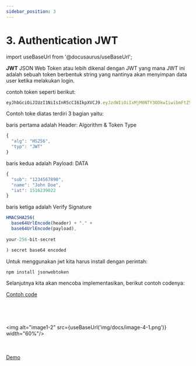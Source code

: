 ```yaml
---
sidebar_position: 3
---
```


# 3. Authentication JWT

import useBaseUrl from '@docusaurus/useBaseUrl';

**JWT** JSON Web Token atau lebih dikenal dengan JWT yang mana JWT ini adalah sebuah token berbentuk string yang nantinya akan menyimpan data user ketika melakukan login.

contoh token seperti berikut:
```js
eyJhbGciOiJIUzI1NiIsInR5cCI6IkpXVCJ9.eyJzdWIiOiIxMjM0NTY3ODkwIiwibmFtZSI6IkpvaG4gRG9lIiwiaWF0IjoxNTE2MjM5MDIyfQ.SflKxwRJSMeKKF2QT4fwpMeJf36POk6yJV_adQssw5c
```

Contoh toke diatas terdiri 3 bagian yaitu:

baris pertama adalah Header: Algorithm & Token Type

```js
{
  "alg": "HS256",
  "typ": "JWT"
}
```
baris kedua adalah Payload: DATA

```js
{
  "sub": "1234567890",
  "name": "John Doe",
  "iat": 1516239022
}
```
baris ketiga adalah Verify Signature
```js
HMACSHA256(
  base64UrlEncode(header) + "." +
  base64UrlEncode(payload),
  
your-256-bit-secret

) secret base64 encoded

```

Untuk menggunakan jwt kita harus install dengan perintah:

```npm install jsonwebtoken```

Selanjutnya kita akan mencoba implementasikan, berikut contoh codenya:

<a class="btn-example-code" href="https://github.com/demo-dumbways/ebook-code-results-stage-2-backend/blob/1-expressjs-fundamental/index.js">
Contoh code
</a>

<br />
<br />

```js title=controllers/auth.js

```

```js title=middlewares/auth.js

```

```js title=routes/index.js.js

```

<img alt="image1-2" src={useBaseUrl('img/docs/image-4-1.png')} width="60%"/>

<br />
<br />

<div>
<a class="btn-demo" href="https://ebook-code-results-stage-2-backend-git-1-e-bef277-demo-dumbways.vercel.app/">
Demo
</a>
</div>
